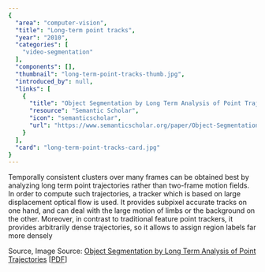 ```yaml
---
{
  "area": "computer-vision",
  "title": "Long-term point tracks",
  "year": "2010",
  "categories": [
    "video-segmentation"
  ],
  "components": [],
  "thumbnail": "long-term-point-tracks-thumb.jpg",
  "introduced_by": null,
  "links": [
    {
      "title": "Object Segmentation by Long Term Analysis of Point Trajectories",
      "resource": "Semantic Scholar",
      "icon": "semanticscholar",
      "url": "https://www.semanticscholar.org/paper/Object-Segmentation-by-Long-Term-Analysis-of-Point-Brox-Malik/81cc18b51440761e9915f6dc01d0cf8a2a1d62b7/figure/0"
    }
  ],
  "card": "long-term-point-tracks-card.jpg"
}
---
```

Temporally consistent clusters over many frames can be obtained best by analyzing long term point trajectories rather than two-frame motion fields. In order to compute such trajectories, a tracker which is based on large displacement optical flow is used. It provides subpixel accurate tracks on one hand, and can deal with the large motion of limbs or the background on the other. Moreover, in contrast to traditional feature point trackers, it provides arbitrarily dense trajectories, so it allows to assign region labels far more densely

Source, Image Source: [Object Segmentation by Long Term Analysis of Point Trajectories](https://www.semanticscholar.org/paper/Object-Segmentation-by-Long-Term-Analysis-of-Point-Brox-Malik/81cc18b51440761e9915f6dc01d0cf8a2a1d62b7) [[PDF](https://www2.eecs.berkeley.edu/Research/Projects/CS/vision/grouping/papers/bm_eccv2010.pdf)]
